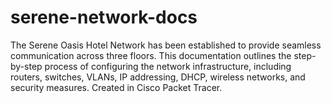 # serene-network-docs
The Serene Oasis Hotel Network has been established to provide seamless communication across three floors. This documentation outlines the step-by-step process of configuring the network infrastructure, including routers, switches, VLANs, IP addressing, DHCP, wireless networks, and security measures. Created in Cisco Packet Tracer.
